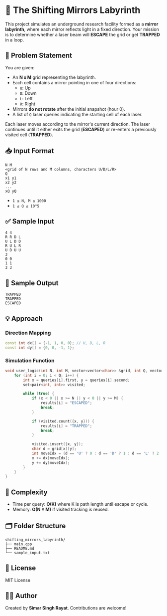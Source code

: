 
# 🔄 The Shifting Mirrors Labyrinth

This project simulates an underground research facility formed as a **mirror labyrinth**, where each mirror reflects light in a fixed direction. Your mission is to determine whether a laser beam will **ESCAPE** the grid or get **TRAPPED** in a loop.

## 🧩 Problem Statement

You are given:
- An **N x M** grid representing the labyrinth.
- Each cell contains a mirror pointing in one of four directions:
  - `U`: Up
  - `D`: Down
  - `L`: Left
  - `R`: Right
- Mirrors **do not rotate** after the initial snapshot (hour 0).
- A list of `Q` laser queries indicating the starting cell of each laser.

Each laser moves according to the mirror's current direction. The laser continues until it either exits the grid (**ESCAPED**) or re-enters a previously visited cell (**TRAPPED**).

## 📥 Input Format

```
N M
<grid of N rows and M columns, characters U/D/L/R>
Q
x1 y1
x2 y2
...
xQ yQ
```

- `1 ≤ N, M ≤ 1000`
- `1 ≤ Q ≤ 10^5`

## ✅ Sample Input

```
4 4
R R D L
U L D D
R U L R
U D U U
3
0 0
1 1
3 3
```

## 🧾 Sample Output

```
TRAPPED
TRAPPED
ESCAPED
```

## 💡 Approach

### Direction Mapping

```cpp
const int dx[] = {-1, 1, 0, 0}; // U, D, L, R
const int dy[] = {0, 0, -1, 1};
```

### Simulation Function

```cpp
void user_logic(int N, int M, vector<vector<char>> &grid, int Q, vector<pair<int, int>> &queries, vector<string> &results) {
    for (int i = 0; i < Q; i++) {
        int x = queries[i].first, y = queries[i].second;
        set<pair<int, int>> visited;

        while (true) {
            if (x < 0 || x >= N || y < 0 || y >= M) {
                results[i] = "ESCAPED";
                break;
            }

            if (visited.count({x, y})) {
                results[i] = "TRAPPED";
                break;
            }

            visited.insert({x, y});
            char d = grid[x][y];
            int moveIdx = (d == 'U' ? 0 : d == 'D' ? 1 : d == 'L' ? 2 : 3);
            x += dx[moveIdx];
            y += dy[moveIdx];
        }
    }
}
```

## 🧠 Complexity

- Time per query: **O(K)** where K is path length until escape or cycle.
- Memory: **O(N × M)** if visited tracking is reused.

## 🗂️ Folder Structure

```
shifting_mirrors_labyrinth/
├── main.cpp
├── README.md
└── sample_input.txt
```

## 📜 License

MIT License

## 👨‍🔬 Author

Created by **Simar Singh Rayat**. Contributions are welcome!
